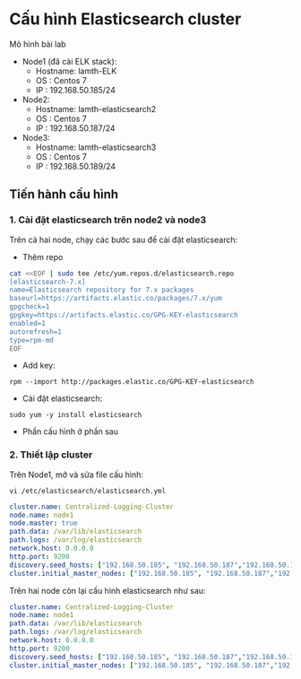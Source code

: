 # Cấu hình Elasticsearch cluster

Mô hình bài lab
- Node1 (đã cài ELK stack):
    - Hostname: lamth-ELK
    - OS      : Centos 7
    - IP      : 192.168.50.185/24
- Node2:
    - Hostname: lamth-elasticsearch2
    - OS      : Centos 7
    - IP      : 192.168.50.187/24
- Node3:
    - Hostname: lamth-elasticsearch3
    - OS      : Centos 7
    - IP      : 192.168.50.189/24

## Tiến hành cấu hình
### 1. Cài đặt elasticsearch trên node2 và node3
Trên cả hai node, chạy các bước sau để cài đặt elasticsearch:
- Thêm repo
```sh
cat <<EOF | sudo tee /etc/yum.repos.d/elasticsearch.repo
[elasticsearch-7.x]
name=Elasticsearch repository for 7.x packages
baseurl=https://artifacts.elastic.co/packages/7.x/yum
gpgcheck=1
gpgkey=https://artifacts.elastic.co/GPG-KEY-elasticsearch
enabled=1
autorefresh=1
type=rpm-md
EOF
```
- Add key:
```
rpm --import http://packages.elastic.co/GPG-KEY-elasticsearch
```

- Cài đặt elasticsearch:
```
sudo yum -y install elasticsearch
```
- Phần cấu hình ở phần sau


### 2. Thiết lập cluster
Trên Node1, mở và sửa file cấu hình:
```
vi /etc/elasticsearch/elasticsearch.yml
```
```yml
cluster.name: Centralized-Logging-Cluster
node.name: node1
node.master: true
path.data: /var/lib/elasticsearch
path.logs: /var/log/elasticsearch
network.host: 0.0.0.0
http.port: 9200
discovery.seed_hosts: ["192.168.50.185", "192.168.50.187","192.168.50.189"]
cluster.initial_master_nodes: ["192.168.50.185", "192.168.50.187","192.168.50.189"]
```
Trên hai node còn lại cấu hình elasticsearch như sau:
```yml
cluster.name: Centralized-Logging-Cluster
node.name: node1
path.data: /var/lib/elasticsearch
path.logs: /var/log/elasticsearch
network.host: 0.0.0.0
http.port: 9200
discovery.seed_hosts: ["192.168.50.185", "192.168.50.187","192.168.50.189"]
cluster.initial_master_nodes: ["192.168.50.185", "192.168.50.187","192.168.50.189"]
```


